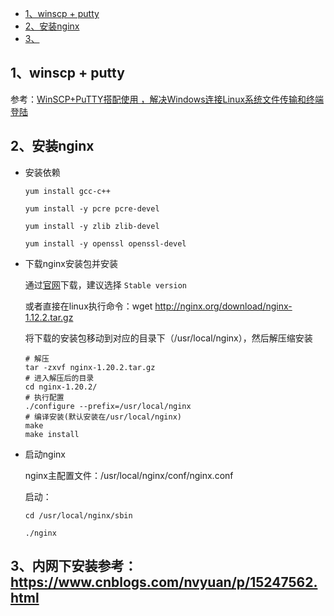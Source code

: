 - [1、winscp + putty](#1winscp--putty)
- [2、安装nginx](#2安装nginx)
- [3、](#3)

## 1、winscp + putty

参考：[WinSCP+PuTTY搭配使用 ，解决Windows连接Linux系统文件传输和终端登陆](https://blog.csdn.net/weixin_41140174/article/details/82939304)

## 2、安装nginx

- 安装依赖
    ```shell
    yum install gcc-c++

    yum install -y pcre pcre-devel

    yum install -y zlib zlib-devel

    yum install -y openssl openssl-devel

    ```

- 下载nginx安装包并安装
    
    通过[官网](https://nginx.org/en/download.html)下载，建议选择 `Stable version`

    或者直接在linux执行命令：wget http://nginx.org/download/nginx-1.12.2.tar.gz

    将下载的安装包移动到对应的目录下（/usr/local/nginx），然后解压缩安装

    ```shell
    # 解压
    tar -zxvf nginx-1.20.2.tar.gz
    # 进入解压后的目录
    cd nginx-1.20.2/
    # 执行配置
    ./configure --prefix=/usr/local/nginx
    # 编译安装(默认安装在/usr/local/nginx)
    make
    make install
    ```

- 启动nginx
    
    nginx主配置文件：/usr/local/nginx/conf/nginx.conf

    启动：
    ```shell
    cd /usr/local/nginx/sbin

    ./nginx
    ```

## 3、内网下安装参考：https://www.cnblogs.com/nvyuan/p/15247562.html
